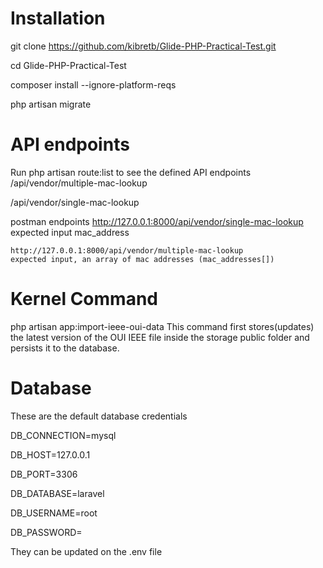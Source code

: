
# Installation

git clone https://github.com/kibretb/Glide-PHP-Practical-Test.git

cd Glide-PHP-Practical-Test

composer install --ignore-platform-reqs

php artisan migrate


# API endpoints
 Run php artisan route:list to see the defined API endpoints
  /api/vendor/multiple-mac-lookup
  
  /api/vendor/single-mac-lookup

  postman endpoints
    http://127.0.0.1:8000/api/vendor/single-mac-lookup
    expected input mac_address
    
    http://127.0.0.1:8000/api/vendor/multiple-mac-lookup
    expected input, an array of mac addresses (mac_addresses[])

# Kernel Command
  php artisan app:import-ieee-oui-data
  This command first stores(updates) the latest version of the OUI IEEE file inside the storage public folder and persists it to the database.

# Database 
These are the default database credentials

DB_CONNECTION=mysql

DB_HOST=127.0.0.1

DB_PORT=3306

DB_DATABASE=laravel

DB_USERNAME=root

DB_PASSWORD=

They can be updated on the .env file



  


